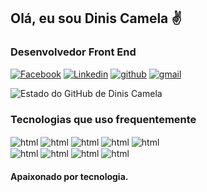 ## Olá, eu sou Dinis Camela ✌️
### Desenvolvedor Front End
[![Facebook](https://img.shields.io/badge/Facebook-1877F2?style=for-the-badge&logo=facebook&logoColor=white)](https://web.facebook.com/dinisjuaquim.sabalo/)   [![Linkedin](https://img.shields.io/badge/LinkedIn-0077B5?style=for-the-badge&logo=linkedin&logoColor=white)](www.linkedin.com/in/dinis-camela-dev-web)
 [![github](https://img.shields.io/badge/GitHub-100000?style=for-the-badge&logo=github&logoColor=white)](https://github.com/Dinis-Camela)
 [![gmail](https://img.shields.io/badge/Gmail-D14836?style=for-the-badge&logo=gmail&logoColor=white)](https://diniscamela5@gmail.com)



![Estado do GitHub de Dinis Camela](https://github-readme-stats.vercel.app/api?username=Dinis-Camela&show_icons=true&theme=cobalt)

### Tecnologias que uso frequentemente

<div style="display:inline-block">

<div>
 
 <img align="center" src="https://img.shields.io/badge/HTML5-E34F26?style=for-the-badge&logo=html5&logoColor=white" alt="html">
 <img align="center" src="https://img.shields.io/badge/CSS3-1572B6?style=for-the-badge&logo=css3&logoColor=white" alt="html">
 <img align="center" src="https://img.shields.io/badge/JavaScript-F7DF1E?style=for-the-badge&logo=javascript&logoColor=black" alt="html">
 <img align="center" src="https://img.shields.io/badge/Bootstrap-563D7C?style=for-the-badge&logo=bootstrap&logoColor=white" alt="html">
 <img align="center" src="https://img.shields.io/badge/Tailwind_CSS-38B2AC?style=for-the-badge&logo=tailwind-css&logoColor=white" alt="html">
</div>

 <div>
 <img align="center" src="https://img.shields.io/badge/React-20232A?style=for-the-badge&logo=react&logoColor=61DAFB" alt="html">
 <img align="center" src="https://img.shields.io/badge/styled--components-DB7093?style=for-the-badge&logo=styled-components&logoColor=white" alt="html">
 <img align="center" src="https://img.shields.io/badge/React_Router-CA4245?style=for-the-badge&logo=react-router&logoColor=white" alt="html">
 <img align="center" src="https://img.shields.io/badge/Redux-593D88?style=for-the-badge&logo=redux&logoColor=white" alt="html">
 </div>

</div>
<br>

#### Apaixonado por tecnologia.
